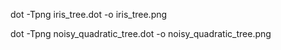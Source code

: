 dot -Tpng iris_tree.dot -o iris_tree.png

dot -Tpng noisy_quadratic_tree.dot -o noisy_quadratic_tree.png
